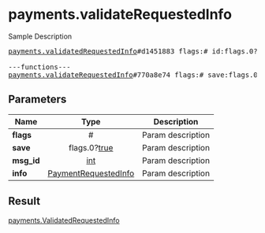 # payments.validateRequestedInfo

Sample Description

<pre>
<a href="../constructor/payments.validatedRequestedInfo.md">payments.validatedRequestedInfo</a>#d1451883 flags:# id:flags.0?<a href="../type/string.md">string</a> shipping_options:flags.1?Vector&lt;<a href="../type/ShippingOption.md">ShippingOption</a>&gt; = <a href="../type/payments.ValidatedRequestedInfo.md">payments.ValidatedRequestedInfo</a>;

---functions---
<a href="../method/payments.validateRequestedInfo.md">payments.validateRequestedInfo</a>#770a8e74 flags:# save:flags.0?<a href="../type/true.md">true</a> msg_id:<a href="../type/int.md">int</a> info:<a href="../type/PaymentRequestedInfo.md">PaymentRequestedInfo</a> = <a href="../type/payments.ValidatedRequestedInfo.md">payments.ValidatedRequestedInfo</a>;
</pre>
## Parameters

| Name | Type | Description |
|------|:----:|-------------|
| **flags** | # | Param description |
| **save** | flags.0?<a href="../type/true.md">true</a> | Param description |
| **msg_id** | <a href="../type/int.md">int</a> | Param description |
| **info** | <a href="../type/PaymentRequestedInfo.md">PaymentRequestedInfo</a> | Param description |

## Result

<a href="../type/payments.ValidatedRequestedInfo.md">payments.ValidatedRequestedInfo</a>

